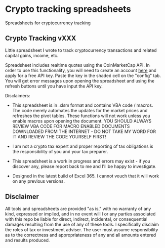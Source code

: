 Crypto tracking spreadsheets
======

Spreadsheets for cryptocurrency tracking

## Crypto Tracking vXXX
Little spreadsheet I wrote to track cryptocurrency transactions and related capital gains, income, etc.

Spreadsheet includes realtime quotes using the CoinMarketCap API. In order to use this functionality, you will need to create an account [here](https://coinmarketcap.com/api/) and apply for a free API key. Paste the key in the shaded cell on the "config" tab. You will get error messages upon opening the spreadsheet and using the refresh buttons until you have input the API key.

Disclaimers:

- This spreadsheet is in .xlsm format and contains VBA code / macros. The code merely automates the updates for the market prices and refreshes the pivot tables. These functions will not work unless you enable macros upon opening the document. YOU SHOULD ALWAYS REVIEW VBA CODE FOR MACRO ENABLED DOCUMENTS DOWNLOADED FROM THE INTERNET - DO NOT TAKE MY WORD FOR IT AND REVIEW THE CODE YOURSELF FIRST!

- I am not a crypto tax expert and proper reporting of tax obligations is the responsibility of you and your tax preparer.

- This spreadsheet is a work in progress and errors may exist - if you discover any, please report back to me and I'll be happy to investigate.

- Designed in the latest build of Excel 365. I cannot vouch that it will work on any previous versions.

## Disclaimer
All tools and spreadsheets are provided "as is," with no warranty of any kind, expressed or implied, and in no event will I or any parties associated with this repo be liable for direct, indirect, incidental, or consequential damages resulting from the use of any of these tools. I specifically disclaim the roles of tax or investment adviser. The user must assume responsibility as to the correctness and appropriateness of any and all amounts entered and results produced.
